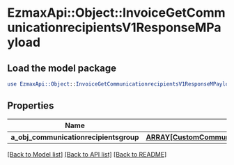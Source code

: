 # EzmaxApi::Object::InvoiceGetCommunicationrecipientsV1ResponseMPayload

## Load the model package
```perl
use EzmaxApi::Object::InvoiceGetCommunicationrecipientsV1ResponseMPayload;
```

## Properties
Name | Type | Description | Notes
------------ | ------------- | ------------- | -------------
**a_obj_communicationrecipientsgroup** | [**ARRAY[CustomCommunicationrecipientsgroupResponse]**](CustomCommunicationrecipientsgroupResponse.md) |  | 

[[Back to Model list]](../README.md#documentation-for-models) [[Back to API list]](../README.md#documentation-for-api-endpoints) [[Back to README]](../README.md)


